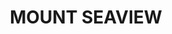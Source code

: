 ---
lastmod: '2025-04-06T06:05:20+00:00'
latitude: -31.36589017
layout: suburb
longitude: 152.1980539
postcode: '2446'
state: NSW
title: MOUNT SEAVIEW
url: /nsw/mount-seaview/
---